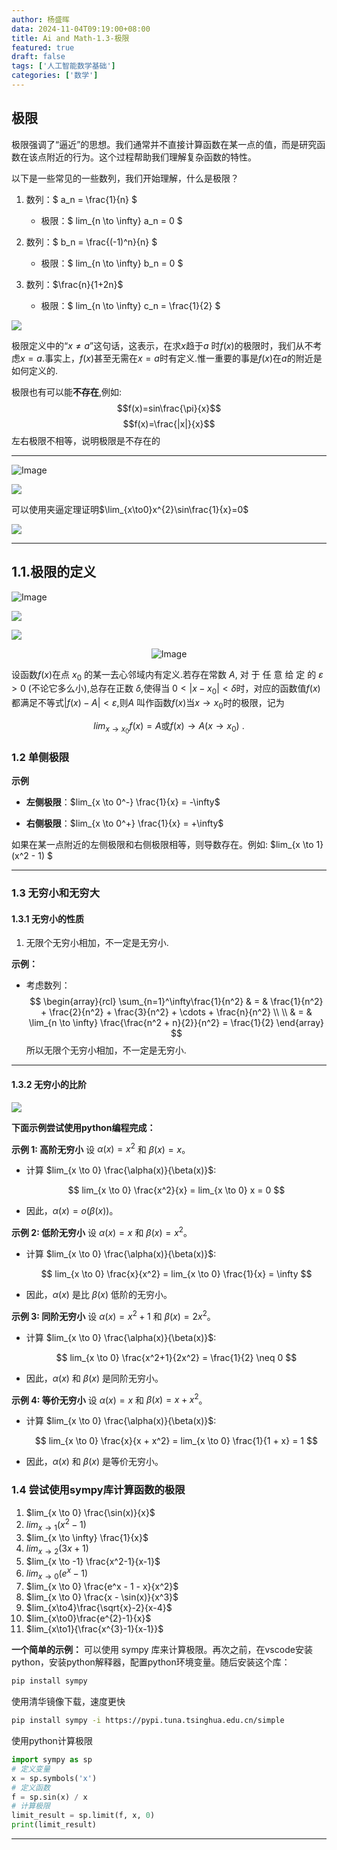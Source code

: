 ```yaml
---
author: 杨盛晖
data: 2024-11-04T09:19:00+08:00
title: Ai and Math-1.3-极限
featured: true
draft: false
tags: ['人工智能数学基础']
categories: ['数学']
---
```



## 极限
极限强调了“逼近”的思想。我们通常并不直接计算函数在某一点的值，而是研究函数在该点附近的行为。这个过程帮助我们理解复杂函数的特性。

以下是一些常见的一些数列，我们开始理解，什么是极限？
1. 数列：$ a_n = \frac{1}{n} $
   - 极限：$ lim_{n \to \infty} a_n = 0 $

2. 数列：$ b_n = \frac{(-1)^n}{n} $
   - 极限：$ lim_{n \to \infty} b_n = 0 $

3. 数列：$\frac{n}{1+2n}$
   - 极限：$ lim_{n \to \infty} c_n = \frac{1}{2} $

![](https://pic.imgdb.cn/item/66f67943f21886ccc0012784.png)

极限定义中的“$x\neq a$”这句话，这表示，在求$x$趋于$a$ 时$f(x)$的极限时，我们从不考虑$x=a.$事实上，$f(x)$甚至无需在$x=a$时有定义.惟一重要的事是$f(x)$在$a$的附近是如何定义的.

极限也有可以能**不存在**,例如:
$$f(x)=sin\frac{\pi}{x}$$
$$f(x)=\frac{|x|}{x}$$
左右极限不相等，说明极限是不存在的

---

<div style="text-align: left;">
    <img src="https://pic.imgdb.cn/item/66f68cf9f21886ccc01aead9.png" alt="Image" style="max-width: 45%; height: auto;"/>
</div>

![](https://pic.imgdb.cn/item/66f69079f21886ccc01f4b6d.png)

可以使用夹逼定理证明$\lim_{x\to0}x^{2}\sin\frac{1}{x}=0$

![](https://pic.imgdb.cn/item/66f692d3f21886ccc021c387.png)

---


## 1.1.极限的定义

<div style="text-align: left;">
    <img src="https://pic.imgdb.cn/item/66f6aeacf21886ccc0477b7a.png" alt="Image" style="max-width: 60%; height: auto;"/>
</div>

![](https://pic.imgdb.cn/item/66f6b091f21886ccc04a28a8.png)

![](https://pic.imgdb.cn/item/66f6b110f21886ccc04af126.png)

<div style="text-align: center;">
    <img src="https://pic.imgdb.cn/item/66f6b1c7f21886ccc04bf465.png" alt="Image" style="max-width: 80%; height: auto;"/>
</div>

设函数$f(x)$在点 $x_0$ 的某一去心邻域内有定义.若存在常数 $A$, 对 于 任 意 给 定 的 $\varepsilon > 0$ (不论它多么小),总存在正数 $\delta$,使得当 $0<|x-x_0|<\delta$时，对应的函数值$f(x)$都满足不等式$|f(x)-A|<\varepsilon$,则$A$ 叫作函数$f(x)$当$x\to x_0$时的极限，记为

$$lim_{x\to x_0}f(x)=A\text{或}f(x)\to A(x\to x_0)\:.$$

### 1.2 单侧极限 

**示例**
- **左侧极限**：$lim_{x \to 0^-} \frac{1}{x} = -\infty$

- **右侧极限**：$lim_{x \to 0^+} \frac{1}{x} = +\infty$

如果在某一点附近的左侧极限和右侧极限相等，则导数存在。例如: $lim_{x \to 1} (x^2 - 1) $ 

---

### 1.3 无穷小和无穷大

#### 1.3.1 无穷小的性质

1. 无限个无穷小相加，不一定是无穷小.

**示例：**

- 考虑数列：
  $$
  \begin{array}{rcl}
  \sum_{n=1}^\infty\frac{1}{n^2} & = & \frac{1}{n^2} + \frac{2}{n^2} + \frac{3}{n^2} + \cdots + \frac{n}{n^2} 
  \\
  \\
  & = & \lim_{n \to \infty} \frac{\frac{n^2 + n}{2}}{n^2} = \frac{1}{2}
  \end{array}
  $$
  所以无限个无穷小相加，不一定是无穷小.

---
#### 1.3.2 无穷小的比阶
![](https://pic.imgdb.cn/item/66f6ac8cf21886ccc044d182.png)


**下面示例尝试使用python编程完成：**

**示例 1: 高阶无穷小**
设 $\alpha(x) = x^2$ 和 $\beta(x) = x$。
- 计算 $lim_{x \to 0} \frac{\alpha(x)}{\beta(x)}$:
  
  $$
  lim_{x \to 0} \frac{x^2}{x} = lim_{x \to 0} x = 0
  $$

- 因此，$\alpha(x) = o(\beta(x))$。

**示例 2: 低阶无穷小**
设 $\alpha(x) = x$ 和 $\beta(x) = x^2$。
- 计算 $lim_{x \to 0} \frac{\alpha(x)}{\beta(x)}$:
  
  $$
  lim_{x \to 0} \frac{x}{x^2} = lim_{x \to 0} \frac{1}{x} = \infty
  $$

- 因此，$\alpha(x)$ 是比 $\beta(x)$ 低阶的无穷小。



**示例 3: 同阶无穷小**
设 $\alpha(x) = x^2+1$ 和 $\beta(x) = 2x^2$。
- 计算 $lim_{x \to 0} \frac{\alpha(x)}{\beta(x)}$:
  
  $$
  lim_{x \to 0} \frac{x^2+1}{2x^2} = \frac{1}{2} \neq 0
  $$

- 因此，$\alpha(x)$ 和 $\beta(x)$ 是同阶无穷小。



**示例 4: 等价无穷小**
设 $\alpha(x) = x$ 和 $\beta(x) = x + x^2$。
- 计算 $lim_{x \to 0} \frac{\alpha(x)}{\beta(x)}$:
  
  $$
  lim_{x \to 0} \frac{x}{x + x^2} = lim_{x \to 0} \frac{1}{1 + x} = 1
  $$

- 因此，$\alpha(x)$ 和 $\beta(x)$ 是等价无穷小。

### 1.4 尝试使用sympy库计算函数的极限

1. $lim_{x \to 0} \frac{\sin(x)}{x}$  
2. $lim_{x \to 1} (x^2 - 1)$  
3. $lim_{x \to \infty} \frac{1}{x}$  
4. $lim_{x \to 2}(3x + 1)$  
5. $lim_{x \to -1} \frac{x^2-1}{x-1}$  
6. $lim_{x \to 0} (e^x - 1)$  
7. $lim_{x \to 0} \frac{e^x - 1 - x}{x^2}$
8. $lim_{x \to 0} \frac{x - \sin(x)}{x^3}$
9. $lim_{x\to4}\frac{\sqrt{x}-2}{x-4}$
10. $lim_{x\to0}\frac{e^{2}-1}{x}$
11. $lim_{x\to1}{\frac{x^{3}-1}{x-1}}$

**一个简单的示例：**
可以使用 sympy 库来计算极限。再次之前，在vscode安装python，安装python解释器，配置python环境变量。随后安装这个库：
```bash
pip install sympy
```
使用清华镜像下载，速度更快
```bash
pip install sympy -i https://pypi.tuna.tsinghua.edu.cn/simple
```
使用python计算极限
```python
import sympy as sp
# 定义变量
x = sp.symbols('x')
# 定义函数
f = sp.sin(x) / x
# 计算极限
limit_result = sp.limit(f, x, 0)
print(limit_result)
```
---